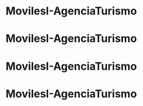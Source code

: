 # MovilesI-AgenciaTurismo
# MovilesI-AgenciaTurismo
# MovilesI-AgenciaTurismo
# MovilesI-AgenciaTurismo

